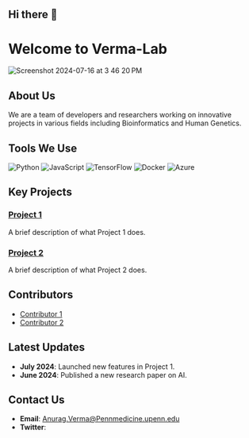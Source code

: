 ## Hi there 👋

<!--

**Here are some ideas to get you started:**

🙋‍♀️ A short introduction - what is your organization all about?
🌈 Contribution guidelines - how can the community get involved?
👩‍💻 Useful resources - where can the community find your docs? Is there anything else the community should know?
🍿 Fun facts - what does your team eat for breakfast?
🧙 Remember, you can do mighty things with the power of [Markdown](https://docs.github.com/github/writing-on-github/getting-started-with-writing-and-formatting-on-github/basic-writing-and-formatting-syntax)
-->

# Welcome to Verma-Lab

![Screenshot 2024-07-16 at 3 46 20 PM](https://github.com/user-attachments/assets/de609b6b-c700-4d76-9ec9-ccc8763291cd)

## About Us
We are a team of developers and researchers working on innovative projects in various fields including Bioinformatics and Human Genetics.

## Tools We Use
![Python](https://img.shields.io/badge/-Python-3776AB?logo=python&logoColor=white&style=flat)
![JavaScript](https://img.shields.io/badge/-JavaScript-F7DF1E?logo=javascript&logoColor=black&style=flat)
![TensorFlow](https://img.shields.io/badge/-TensorFlow-FF6F00?logo=tensorflow&logoColor=white&style=flat)
![Docker](https://img.shields.io/badge/-Docker-2496ED?logo=docker&logoColor=white&style=flat)
![Azure](https://img.shields.io/badge/-Azure-0078D4?logo=microsoft-azure&logoColor=white&style=flat)

## Key Projects
### [Project 1](https://github.com/Verma-Lab/project-1)
A brief description of what Project 1 does.

### [Project 2](https://github.com/Verma-Lab/project-2)
A brief description of what Project 2 does.

## Contributors
- [Contributor 1](https://github.com/contributor1)
- [Contributor 2](https://github.com/contributor2)

## Latest Updates
- **July 2024**: Launched new features in Project 1.
- **June 2024**: Published a new research paper on AI.

## Contact Us
- **Email**: Anurag.Verma@Pennmedicine.upenn.edu
- **Twitter**:



